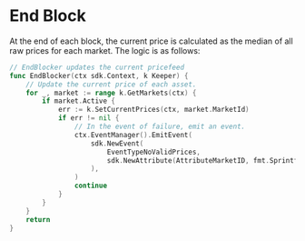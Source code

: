 <!--
order: 6
-->

# End Block

At the end of each block, the current price is calculated as the median of all raw prices for each market. The logic is as follows:

```go
// EndBlocker updates the current pricefeed
func EndBlocker(ctx sdk.Context, k Keeper) {
	// Update the current price of each asset.
	for _, market := range k.GetMarkets(ctx) {
		if market.Active {
			err := k.SetCurrentPrices(ctx, market.MarketId)
			if err != nil {
				// In the event of failure, emit an event.
				ctx.EventManager().EmitEvent(
					sdk.NewEvent(
						EventTypeNoValidPrices,
						sdk.NewAttribute(AttributeMarketID, fmt.Sprintf("%s", market.MarketId)),
					),
				)
				continue
			}
		}
	}
	return
}
```
